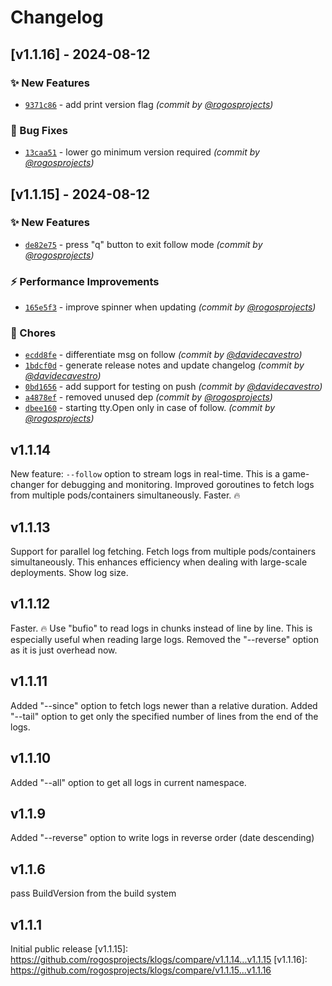 # Changelog

## [v1.1.16] - 2024-08-12
### :sparkles: New Features
- [`9371c86`](https://github.com/rogosprojects/klogs/commit/9371c862aad0d7ce3407f35e961af2f899de2afa) - add print version flag *(commit by [@rogosprojects](https://github.com/rogosprojects))*

### :bug: Bug Fixes
- [`13caa51`](https://github.com/rogosprojects/klogs/commit/13caa519e3305dac37608d85e51f25395b78dba6) - lower go minimum version required *(commit by [@rogosprojects](https://github.com/rogosprojects))*


## [v1.1.15] - 2024-08-12
### :sparkles: New Features
- [`de82e75`](https://github.com/rogosprojects/klogs/commit/de82e75baf64d603db5ada51eec5a846e13e1fdf) - press "q" button to exit follow mode *(commit by [@rogosprojects](https://github.com/rogosprojects))*

### :zap: Performance Improvements
- [`165e5f3`](https://github.com/rogosprojects/klogs/commit/165e5f3d0338ed9b7fc1f98c45a62594dbfbaf74) - improve spinner when updating *(commit by [@rogosprojects](https://github.com/rogosprojects))*

### :wrench: Chores
- [`ecdd8fe`](https://github.com/rogosprojects/klogs/commit/ecdd8fe3c128652e86e646043aa3c7a382c5585a) - differentiate msg on follow *(commit by [@davidecavestro](https://github.com/davidecavestro))*
- [`1bdcf0d`](https://github.com/rogosprojects/klogs/commit/1bdcf0d0313cb91a97ddc541ec8b0df285de3a2f) - generate release notes and update changelog *(commit by [@davidecavestro](https://github.com/davidecavestro))*
- [`0bd1656`](https://github.com/rogosprojects/klogs/commit/0bd1656979ee1fd83eb168ab9b10b2efd0e90f92) - add support for testing on push *(commit by [@davidecavestro](https://github.com/davidecavestro))*
- [`a4878ef`](https://github.com/rogosprojects/klogs/commit/a4878ef3ab2b1202750471b2c50701d40c642ea9) - removed unused dep *(commit by [@rogosprojects](https://github.com/rogosprojects))*
- [`dbee160`](https://github.com/rogosprojects/klogs/commit/dbee160545701bba0241983950f7f6260feb9988) - starting tty.Open only in case of follow. *(commit by [@rogosprojects](https://github.com/rogosprojects))*


## v1.1.14
New feature: `--follow` option to stream logs in real-time. This is a game-changer for debugging and monitoring. Improved goroutines to fetch logs from multiple pods/containers simultaneously. Faster. 🔥
## v1.1.13

Support for parallel log fetching. Fetch logs from multiple pods/containers simultaneously. This enhances efficiency when dealing with large-scale deployments. Show log size.

## v1.1.12

Faster. 🔥 Use "bufio" to read logs in chunks instead of line by line. This is especially useful when reading large logs. Removed the "--reverse" option as it is just overhead now.

## v1.1.11

Added "--since" option to fetch logs newer than a relative duration. Added "--tail" option to get only the specified number of lines from the end of the logs.

## v1.1.10

Added "--all" option to get all logs in current namespace.

## v1.1.9

Added "--reverse" option to write logs in reverse order (date descending)

## v1.1.6

pass BuildVersion from the build system

## v1.1.1

Initial public release
[v1.1.15]: https://github.com/rogosprojects/klogs/compare/v1.1.14...v1.1.15
[v1.1.16]: https://github.com/rogosprojects/klogs/compare/v1.1.15...v1.1.16
